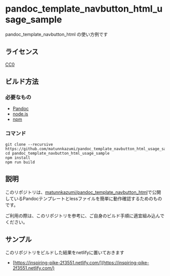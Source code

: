 # pandoc_template_navbutton_html_usage_sample
pandoc_template_navbutton_html の使い方例です

## ライセンス

[CC0](https://creativecommons.org/publicdomain/zero/1.0/legalcode)

## ビルド方法

### 必要なもの
- [Pandoc](https://pandoc.org/)
- [node.js](https://nodejs.org/)
- [npm](https://www.npmjs.com/)

### コマンド

```
git clone --recursive https://github.com/matunnkazumi/pandoc_template_navbutton_html_usage_sample
cd pandoc_template_navbutton_html_usage_sample
npm install
npm run build
```

## 説明

このリポジトリは、[matunnkazumi/pandoc_template_navbutton_html](https://github.com/matunnkazumi/pandoc_template_navbutton_html)で公開しているPandocテンプレートとlessファイルを簡単に動作確認するためのものです。

ご利用の際は、このリポジトリを参考に、ご自身のビルド手順に適宜組み込んでください。

## サンプル
このリポジトリをビルドした結果をnetlifyに置いておきます

- [https://inspiring-pike-2f3551.netlify.com/](https://inspiring-pike-2f3551.netlify.com/)

